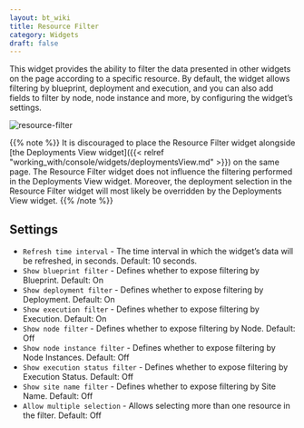```yaml
---
layout: bt_wiki
title: Resource Filter
category: Widgets
draft: false
---
```


This widget provides the ability to filter the data presented in other widgets on the page according to a specific resource.
By default, the widget allows filtering by blueprint, deployment and execution, and you can also add fields to filter by node, node instance and more, by configuring the widget’s settings.

![resource-filter]( /images/ui/widgets/resource_filter.png )

{{% note %}}
It is discouraged to place the Resource Filter widget alongside
[the Deployments View widget]({{< relref "working_with/console/widgets/deploymentsView.md" >}})
on the same page.
The Resource Filter widget does not influence the filtering performed in the Deployments View widget.
Moreover, the deployment selection in the Resource Filter widget will most likely be overridden
by the Deployments View widget.
{{% /note %}}

## Settings

* `Refresh time interval` - The time interval in which the widget’s data will be refreshed, in seconds. Default: 10 seconds.
* `Show blueprint filter` - Defines whether to expose filtering by Blueprint. Default: On
* `Show deployment filter` - Defines whether to expose filtering by Deployment. Default: On
* `Show execution filter` - Defines whether to expose filtering by Execution. Default: On
* `Show node filter` - Defines whether to expose filtering by Node. Default: Off
* `Show node instance filter` - Defines whether to expose filtering by Node Instances. Default: Off
* `Show execution status filter` - Defines whether to expose filtering by Execution Status. Default: Off
* `Show site name filter` - Defines whether to expose filtering by Site Name. Default: Off
* `Allow multiple selection` - Allows selecting more than one resource in the filter. Default: Off
